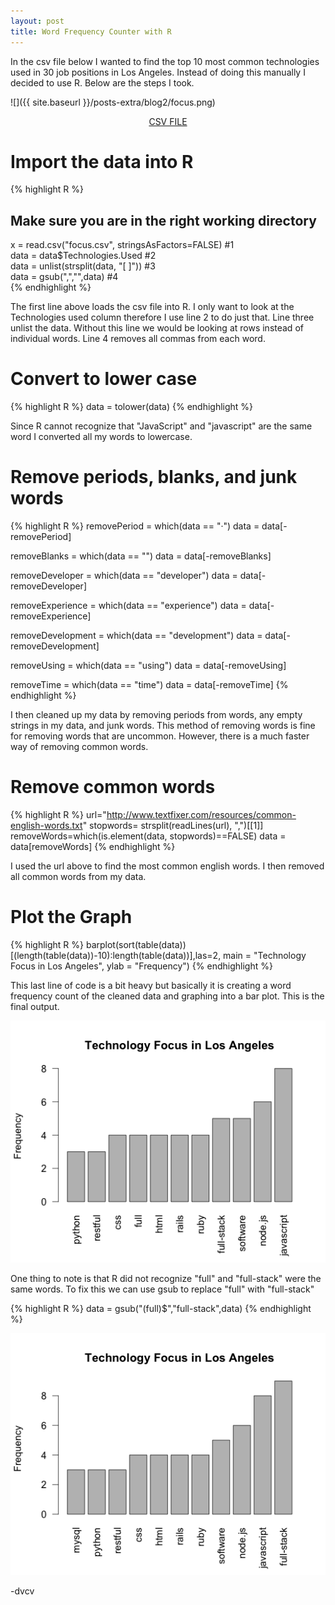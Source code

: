 ```yaml
---
layout: post
title: Word Frequency Counter with R
---
```


In the csv file below I wanted to find the top 10 most common technologies used in 30 job positions in Los Angeles. Instead of doing this manually I decided to use R. Below are the steps I took.

![]({{ site.baseurl }}/posts-extra/blog2/focus.png)

<div style="text-align:center">
<a href= "/posts-extra/blog2/focus.csv" class="export">CSV FILE</a>
</div>

# Import the data into R
{% highlight R %}
## Make sure you are in the right working directory
x = read.csv("focus.csv", stringsAsFactors=FALSE) #1  
data = data$Technologies.Used #2  
data = unlist(strsplit(data, "[ ]")) #3  
data = gsub(",","",data) #4  
{% endhighlight %}

The first line above loads the csv file into R. I only want to look at the Technologies used column therefore I use line 2 to do just that. Line three unlist the data. Without this line we would be looking at rows instead of individual words. Line 4 removes all commas from each word.


# Convert to lower case
{% highlight R %}
data = tolower(data)
{% endhighlight %}

Since R cannot recognize that "JavaScript" and "javascript" are the same word I converted all my words to lowercase.


# Remove periods, blanks, and junk words
{% highlight R %}
removePeriod = which(data == "·")
data = data[-removePeriod]

removeBlanks = which(data == "")
data = data[-removeBlanks]

removeDeveloper = which(data == "developer")
data = data[-removeDeveloper]

removeExperience = which(data == "experience")
data = data[-removeExperience]

removeDevelopment = which(data == "development")
data = data[-removeDevelopment]

removeUsing = which(data == "using")
data = data[-removeUsing]

removeTime = which(data == "time")
data = data[-removeTime]
{% endhighlight %}

I then cleaned up my data by removing periods from words, any empty strings in my data, and junk words. This method of removing words is fine for removing words that are uncommon. However, there is a much faster way of removing common words.


# Remove common words
{% highlight R %}
url="http://www.textfixer.com/resources/common-english-words.txt"
stopwords= strsplit(readLines(url), ",")[[1]]
removeWords=which(is.element(data, stopwords)==FALSE)
data = data[removeWords]
{% endhighlight %}

I used the url above to find the most common english words. I then removed all common words from my data.

# Plot the Graph
{% highlight R %}
barplot(sort(table(data))[(length(table(data))-10):length(table(data))],las=2, main = "Technology Focus in Los Angeles", ylab = "Frequency")
{% endhighlight %}

This last line of code is a bit heavy but basically it is creating a word frequency count of the cleaned data and graphing into a bar plot. This is the final output.
<div style = "text-align: center">
<img src="/posts-extra/blog2/Rplot.png">
</div>

One thing to note is that R did not recognize "full" and "full-stack" were the same words. To fix this we can use gsub to replace "full" with "full-stack"

{% highlight R %}
data = gsub("(full)$","full-stack",data)
{% endhighlight %}

<div style = "text-align: center">
<img src="/posts-extra/blog2/Rplot02.png">
</div>

-dvcv
